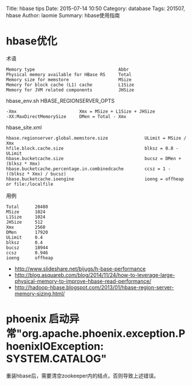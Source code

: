 Title: hbase tips
Date: 2015-07-14 10:50
Category: database
Tags: 201507, hbase
Author: laomie
Summary: hbase使用指南

hbase优化
========================
术语
```
Memory type	                               Abbr
Physical memory available for HBase RS	   Total
Memory size for memstore	               MSize
Memory for block cache (L1) cache	       L1Size
Memory for JVM related components	       JHSize
```

hbase_env.sh HBASE_REGIONSERVER_OPTS
```
-Xmx                        Xmx = MSize + L1Size + JHSize
-XX:MaxDirectMemorySize     DMen = Total - Xmx
```

hbase_site.xml
```
hbase.regionserver.global.memstore.size              ULimit = MSize / Xmx
hfile.block.cache.size                               blksz = 0.8 - ULimit
hbase.bucketcache.size                               bucsz = DMen + (blksz * Xmx)
hbase.bucketcache.percentage.in.combinedcache        ccsz = 1 - ((blksz * Xmx) / bucsz)
hbase.bucketcache.ioengine                           ioeng = offheap or file:/localfile
```

用例
```
Total      20480
MSize      1024 
L1Size     1024
JHSize     512
Xmx        2560       
DMen       17920
ULimit     0.4
blksz      0.4
bucsz      18944
ccsz       0.946
ioeng      offheap
```

* <http://www.slideshare.net/bijugs/h-base-performance>
* <http://blog.asquareb.com/blog/2014/11/24/how-to-leverage-large-physical-memory-to-improve-hbase-read-performance/>
* <http://hadoop-hbase.blogspot.com/2013/01/hbase-region-server-memory-sizing.html/>

phoenix 启动异常"org.apache.phoenix.exception.PhoenixIOException: SYSTEM.CATALOG"
===================================
重装hbase后，需要清空zookeeper内的结点，否则导致上述错误。

